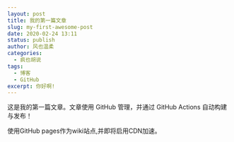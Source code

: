 ```yaml
---
layout: post
title: 我的第一篇文章
slug: my-first-awesome-post
date: 2020-02-24 13:11
status: publish
author: 风也温柔
categories: 
  - 疯也胡说
tags: 
  - 博客
  - GitHub
excerpt: 你好啊!
---
```


这是我的第一篇文章。文章使用 GitHub 管理，并通过 GitHub Actions 自动构建与发布！

使用GitHub pages作为wiki站点,并即将启用CDN加速。
